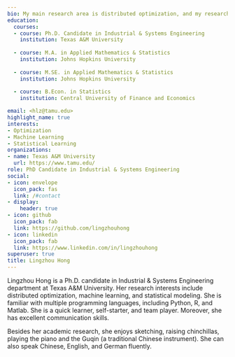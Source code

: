 ```yaml
---
bio: My main research area is distributed optimization, and my research interests include machine learning, stochastic optimization, and statistical learning.
education:
  courses:
  - course: Ph.D. Candidate in Industrial & Systems Engineering 
    institution: Texas A&M University
   
  - course: M.A. in Applied Mathematics & Statistics
    institution: Johns Hopkins University
    
  - course: M.SE. in Applied Mathematics & Statistics
    institution: Johns Hopkins University
    
  - course: B.Econ. in Statistics
    institution: Central University of Finance and Economics

email: <hlz@tamu.edu>
highlight_name: true
interests:
- Optimization
- Machine Learning
- Statistical Learning
organizations:
- name: Texas A&M University
  url: https://www.tamu.edu/
role: PhD Candidate in Industrial & Systems Engineering
social:
- icon: envelope
  icon_pack: fas
  link: /#contact
- display:
    header: true
- icon: github
  icon_pack: fab
  link: https://github.com/lingzhouhong
- icon: linkedin
  icon_pack: fab
  link: https://www.linkedin.com/in/lingzhouhong
superuser: true
title: Lingzhou Hong
---
```


Lingzhou Hong is a Ph.D. candidate in Industrial & Systems Engineering department at Texas A&M University. Her research interests include distributed optimization, machine learning, and statistical modeling. She is familiar with multiple programming languages, including Python, R, and Matlab. She is a quick learner, self-starter, and team player. Moreover, she has excellent communication skills.  

Besides her academic research, she enjoys sketching,  raising chinchillas, playing the piano and the Guqin (a traditional Chinese instrument). She can also speak Chinese, English, and German fluently.




